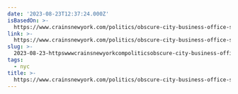 ```yaml
---
date: '2023-08-23T12:37:24.000Z'
isBasedOn: >-
  https://www.crainsnewyork.com/politics/obscure-city-business-office-staffed-mayors-friend-nypd-lieutenant
link: >-
  https://www.crainsnewyork.com/politics/obscure-city-business-office-staffed-mayors-friend-nypd-lieutenant
slug: >-
  2023-08-23-httpswwwcrainsnewyorkcompoliticsobscure-city-business-office-staffed-mayors-friend-nypd-lieutenant
tags:
  - nyc
title: >-
  https://www.crainsnewyork.com/politics/obscure-city-business-office-staffed-mayors-friend-nypd-lieutenant
---
```


